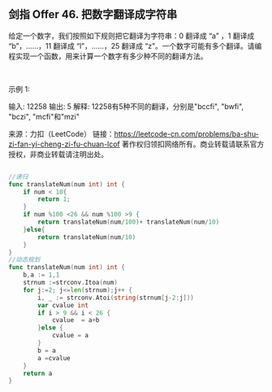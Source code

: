 ## 剑指 Offer 46. 把数字翻译成字符串

给定一个数字，我们按照如下规则把它翻译为字符串：0 翻译成 “a” ，1 翻译成 “b”，……，11 翻译成 “l”，……，25 翻译成 “z”。一个数字可能有多个翻译。请编程实现一个函数，用来计算一个数字有多少种不同的翻译方法。

 

示例 1:

输入: 12258
输出: 5
解释: 12258有5种不同的翻译，分别是"bccfi", "bwfi", "bczi", "mcfi"和"mzi"

来源：力扣（LeetCode）
链接：https://leetcode-cn.com/problems/ba-shu-zi-fan-yi-cheng-zi-fu-chuan-lcof
著作权归领扣网络所有。商业转载请联系官方授权，非商业转载请注明出处。
```go

//递归
func translateNum(num int) int {
	if num < 10{
		return 1;
	}
	if num %100 <26 && num %100 >9 {
		return translateNum(num/100)+ translateNum(num/10)
	}else{
		return translateNum(num/10)
	}
}
//动态规划
func translateNum(num int) int {
	b,a := 1,1
	strnum :=strconv.Itoa(num)
	for j:=2; j<=len(strnum);j++ {
		i, _ := strconv.Atoi(string(strnum[j-2:j]))
		var cvalue int
		if i > 9 && i < 26 {
			cvalue  = a+b
		}else {
			cvalue = a
		}
		b = a
		a =cvalue
	}
	return a
}



```
